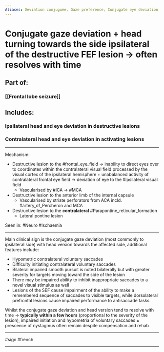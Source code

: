 ```yaml
---
Aliases: Déviation conjuguée, Gaze preference, Conjugate eye deviation, CED, Prévost sign, Vulpian sign
---
```

# Conjugate gaze deviation + head turning towards the side ipsilateral of the destructive FEF lesion -> often resolves with time
## Part of:
### [[Frontal lobe seizure]]
## Includes:
### Ipsilateral head and eye deviation in destructive lesions
### Contralateral head and eye deviation in activating lesions

---
Mechanism: 
- Destructive lesion to the #frontal_eye_field -> inability to direct eyes over to coordinates within the contralateral visual field processed by the visual cortex of the ipsilateral hemisphere + unabalanced activity of contralateral frontal eye field -> deviation of eye to the #ipsilateral visual field
	- Vascularised by #ICA -> #MCA 
- Destructive lesion to the anterior limb of the internal capsule
	- Vascularised by striate perforators from ACA incld. #artery_of_Percheron and MCA
- Destructive lesion to the **contralateral** #Parapontine_reticular_formation
	- Lateral pontine lesion 

Seen in: #Neuro #Ischaemia 

---
Main clinical sign is the conjugate gaze deviation (most commonly to ipsilateral side) with head version towards the affected side, additional features include:
- Hypometric contralateral voluntary saccades 
- Difficulty initiating contralateral voluntary saccades
- Bilateral impaired smooth pursuit is noted bilaterally but with greater severity  for targets moving toward the side of the lesion
- There may be impaired ability to inhibit inappropriate saccades to a novel visual stimulus as well
- Lesions of the SEF cause impairment of the ability to make a remembered sequence of saccades to visible targets, while dorsolateral prefrontal lesions cause impaired performance to antisaccade tasks

Whilst the conjugate gaze deviation and head version tend to resolve with time -> **typically within a few hours** (proportional to the severity of the lesion), impaired initiation and hypometria of voluntary saccades ± prescence of nystagmus often remain despite compensation and rehab

---
#sign #french 

---